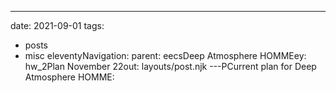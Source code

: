 ---
date: 2021-09-01
tags:
  - posts
  - misc
eleventyNavigation:
  parent: eecsDeep Atmosphere HOMMEey: hw_2Plan November 22out: layouts/post.njk
---PCurrent plan for Deep Atmosphere HOMME:
